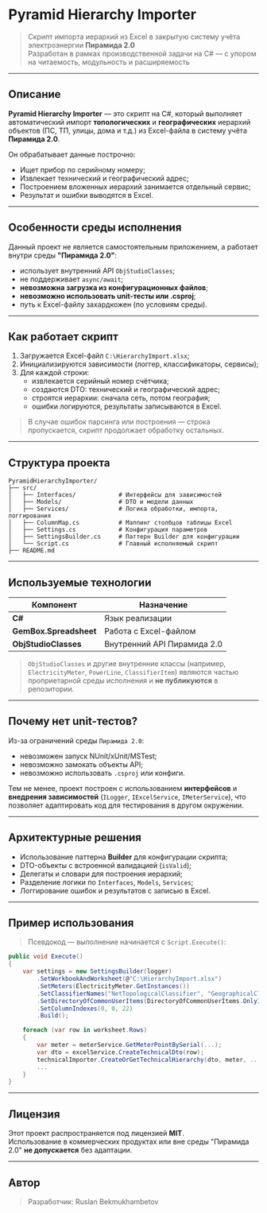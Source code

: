 # Pyramid Hierarchy Importer

> Скрипт импорта иерархий из Excel в закрытую систему учёта электроэнергии **Пирамида 2.0**  
> Разработан в рамках производственной задачи на C# — с упором на читаемость, модульность и расширяемость

---

## Описание

**Pyramid Hierarchy Importer** — это скрипт на C#, который выполняет автоматический импорт **топологических** и **географических** иерархий объектов (ПС, ТП, улицы, дома и т.д.) из Excel-файла в систему учёта **Пирамида 2.0**.

Он обрабатывает данные построчно:
- Ищет прибор по серийному номеру;
- Извлекает технический и географический адрес;
- Построением вложенных иерархий занимается отдельный сервис;
- Результат и ошибки выводятся в Excel.

---

## Особенности среды исполнения

Данный проект не является самостоятельным приложением, а работает внутри среды **"Пирамида 2.0"**:

- использует внутренний API `ObjStudioClasses`;
- не поддерживает `async/await`;
- **невозможна загрузка из конфигурационных файлов**;
- **невозможно использовать unit-тесты или .csproj**;
- путь к Excel-файлу захардкожен (по условиям среды).

---

## Как работает скрипт

1. Загружается Excel-файл `C:\HierarchyImport.xlsx`;
2. Инициализируются зависимости (логгер, классификаторы, сервисы);
3. Для каждой строки:
   - извлекается серийный номер счётчика;
   - создаются DTO: технический и географический адрес;
   - строятся иерархии: сначала сеть, потом география;
   - ошибки логируются, результаты записываются в Excel.

> В случае ошибок парсинга или построения — строка пропускается, скрипт продолжает обработку остальных.

---

## Структура проекта

```
PyramidHierarchyImporter/
├── src/
│   ├── Interfaces/            # Интерфейсы для зависимостей
│   ├── Models/                # DTO и модели данных
│   ├── Services/              # Логика обработки, импорта, логгирования
│   ├── ColumnMap.cs           # Маппинг столбцов таблицы Excel
│   ├── Settings.cs            # Конфигурация параметров
│   ├── SettingsBuilder.cs     # Паттерн Builder для конфигурации
│   └── Script.cs              # Главный исполняемый скрипт
├── README.md
```

---

## Используемые технологии

| Компонент              | Назначение                            |
|------------------------|----------------------------------------|
| **C#**                 | Язык реализации                       |
| **GemBox.Spreadsheet** | Работа с Excel-файлом                 |
| **ObjStudioClasses**   | Внутренний API Пирамида 2.0           |

> `ObjStudioClasses` и другие внутренние классы (например, `ElectricityMeter`, `PowerLine`, `ClassifierItem`) являются частью проприетарной среды исполнения и **не публикуются** в репозитории.

---

## Почему нет unit-тестов?

Из-за ограничений среды `Пирамида 2.0`:
- невозможен запуск NUnit/xUnit/MSTest;
- невозможно замокать объекты API;
- невозможно использовать `.csproj` или конфиги.

Тем не менее, проект построен с использованием **интерфейсов** и **внедрения зависимостей** (`ILogger`, `IExcelService`, `IMeterService`), что позволяет адаптировать код для тестирования в другом окружении.

---

## Архитектурные решения

- Использование паттерна **Builder** для конфигурации скрипта;
- DTO-объекты с встроенной валидацией (`isValid`);
- Делегаты и словари для построения иерархий;
- Разделение логики по `Interfaces`, `Models`, `Services`;
- Логгирование ошибок и результатов с записью в Excel.

---

## Пример использования

> Псевдокод — выполнение начинается с `Script.Execute()`:

```csharp
public void Execute()
{
    var settings = new SettingsBuilder(logger)
        .SetWorkbookAndWorksheet(@"C:\HierarchyImport.xlsx")
        .SetMeters(ElectricityMeter.GetInstances())
        .SetClassifierNames("NetTopologicalClassifier", "GeographicalClassifier")
        .SetDirectoryOfCommonUserItems(DirectoryOfCommonUserItems.OnlyInstance)
        .SetColumnIndexes(0, 0, 22)
        .Build();

    foreach (var row in worksheet.Rows)
    {
        var meter = meterService.GetMeterPointBySerial(...);
        var dto = excelService.CreateTechnicalDto(row);
        technicalImporter.CreateOrGetTechnicalHierarchy(dto, meter, ...);
        ...
    }
}
```

---

## Лицензия

Этот проект распространяется под лицензией **MIT**.  
Использование в коммерческих продуктах или вне среды "Пирамида 2.0" **не допускается** без адаптации.

---

## Автор

> Разработчик: Ruslan Bekmukhambetov